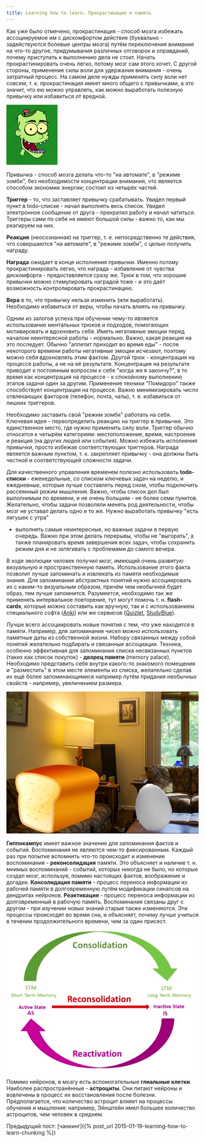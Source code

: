 ```yaml
---
title: Learning how to learn. Прокрастинация и память
---
```


Как уже  было отмечено,  прокрастинация -  способ мозга  избежать ассоциируемое
им  с   дискомфортом  действие   (буквально  -  задействуются   болевые  центры
мозга)  путём переключения  внимания на  что-то другое,  придумывания различных
отговорок и  оправданий, почему приступать  к выполнению дела не  стоит. Начать
прокрастинировать очень легко,  потому мозг сам этого хочет.  С другой стороны,
применение силы воли для удержания внимания - очень затратный процесс. На самом
деле нужды  применять силу воли  нет совсем,  т. к. прокрастинация  имеет много
общего с привычками, а это значит, что ею можно управлять, как можно выработать
полезную привычку или избавиться от вредной.

![](/images/learning-how-to-learn/3-zombie.jpg)

Привычка -  способ мозга  делать что-то  "на автомате",  в "режиме  зомби", без
необходимости концентрации  внимания, что  является способом  экономии энергии;
состоит из четырёх частей.

**Триггер** -  то, что заставляет  привычку срабатывать. Увидел первый  пункт в
todo-списке  - начал  выполнять весь  список. Увидел  электронное сообщение  от
друга  - прекратил  работу и  начал чатиться.  Триггеры сами  по себе  не имеют
большой силы - важно то, как мы реагируем на них.

**Реакция** (неосознанная) на  триггер, т. е. непосредственно  те действия, что
совершаются "на автомате", в "режиме зомби", с целью получить награду.

**Награда**   ожидает    в   конце    исполнения   привычки.    Именно   потому
прокрастинировать  легко, что  награда -  избавление от  чувства дискомфорта  -
предоставляется сразу же. Трюк в  том, что хорошие привычки можно стимулировать
наградой тоже - и это даёт возможность контролировать прокрастинацию.

**Вера**  в  то, что  привычку  нельзя  изменить (или  выработать).  Необходимо
избавиться от веры, чтобы начать влиять на привычку.

Одним из залогов успеха при  обучении чему-то является использование ментальных
трюков и подходов, помогающих мотивировать  и вдохновить себя. Иметь негативные
эмоции перед началом  неинтересной работы - нормально. Важно,  какая реакция на
это  последует. Обычно  "аппетит  приходит  во время  еды"  - после  некоторого
времени работы негативные эмоции исчезают,  поэтому можно себя вдохновлять этим
фактом. Другой трюк  - концентрация на процессе работы, а  не на её результате.
Концентрация на  результате приводит к постоянным  вопросом к себе "когда  же я
закончу?", в  то время как концентрация  на процессе - к  спокойному выполнению
этапов задачи один за другим.  Применение техники "Помидоро" также способствует
концентрации  на  процессе.  Важно минимизировать  число  отвлекающих  факторов
(телефон, почта, чаты), т. е. избавиться от лишних триггеров.

Необходимо  заставить свой  "режим зомби"  работать  на себя.  Ключевая идея  -
переопределить  реакцию на  триггер  в привычке.  Это  единственное место,  где
нужно  применить силу  воли.  Триггер обычно  относится  к четырём  категориям:
местоположение,  время, настроение  и реакция  (на других  людей или  события).
Можно избежать  исполнения привычки, просто избежав  соответствующих триггеров.
Награда является  важным пунктом, т. к.  закрепляет привычку - она  должны быть
честной и соответствующей сложности задачи.

Для качественного  управления временем  полезно использовать  **todo-списки** -
еженедельные, со списком ключевых задач  на неделю, и ежедневные, которые лучше
составлять перед сном, чтобы подключить рассеянный режим мышления. Важно, чтобы
список  дел был  выполнимым по  времени, и  не очень  большим -  не более  семи
пунктов. Желательно, чтобы задачи позволяли менять род деятельности, чтобы мозг
не уставал делать одно и то же. Нужно выработать привычку "есть лягушек с утра"
- выполнять  самые неинтересные, но важные  задачи в первую очередь.  Важно при
этом делать перерывы, чтобы не "выгорать", а также планировать время завершения
всех задач,  чтобы сохранить режим дня  и не затягивать с  проблемами до самого
вечера.

В  ходе эволюции  человек получил  мозг,  имеющий очень  развитую визуальную  и
пространственную память. Использование этого  факта позволит лучше запоминать и
извлекать  из памяти  необходимые знания.  Для запоминания  абстрактных понятий
нужно  ассоциировать их  с каким-то  визуальным образом,  причём чем  необычней
будет  образ, тем  лучше запомнится.  Разумеется, необходимо  так же  применять
интервальное повторение, тут могут помочь  т. н. **flash-cards**, которые можно
составить как вручную, так и с использованием специального софта ([Anki][]) или
же сервисов ([Quizlet][], [StudyBlue][]).

Лучше всего  ассоциировать новые  понятия с  тем, что  уже находится  в памяти.
Например, для запоминания чисел можно использовать памятные даты из собственной
жизни. Набору  связанных между собой  понятий желательно подбирать  и связанные
ассоциации. Техника,  особенно эффективная  для запоминания  списка несвязанных
пунктов  (таких  как  список  покупок) -  **дворец  памяти**  (memory  palace).
Необходимо представить себя внутри какого-то знакомого помещения и "разместить"
в этом месте элементы из списка, желательно сделав их ещё более запоминающимися
например путём придания необычных свойств - например, увеличением размера.

![](/images/learning-how-to-learn/3-memory-palace.jpg)

**Гиппокампус**  имеет  важное  значение  для  запоминания  фактов  и  событий.
Воспоминания не являются чем-то фиксированным. Каждый раз при попытке вспомнить
что-то  происходит и  изменение воспоминания  - **реконсолидация**  памяти. Это
объясняет и  наличие т. н.  мнимых воспоминаний  - событий, которых  никогда не
было, но которые создал мозг, используя, помимо настоящих фактов, воображение и
догадки.  **Консолидация  памяти** -  процесс  переноса  информации из  рабочей
памяти  в  долговременную путём  модификации  синапсов  на дендритах  нейронов.
**Реактивация**  -  процесс переноса  информации  из  долговременный в  рабочую
память. Воспоминания связаны  друг с другом - при изучении  новых знаний старые
также изменяются.  Эти процессы  происходят во время  сна, и  объясняет, почему
лучше учиться в течении продолжительного времени, чем за один присест.

![](/images/learning-how-to-learn/3-memory.jpg)

Помимо нейронов,  в мозгу  есть вспомогательные **глиальные  клетки**. Наиболее
распространённые - **астроциты**.  Они питают нейроны и вовлечены  в процесс их
восстановления после болезни. Предполагается, что количество астроцит влияет на
процессы  обучения  и  мышления:  например, Эйнштейн  имел  большее  количество
астроцитов, чем человек в среднем.

Предыдущий пост: [чанкинг]({% post_url 2015-01-19-learning-how-to-learn-chunking %})



[Anki]: http://www.ankisrs.net/
[Quizlet]: http://quizlet.com
[StudyBlue]: https://www.studyblue.com/
